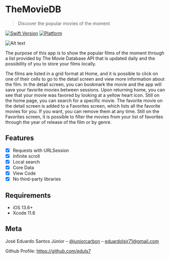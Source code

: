 # TheMovieDB 
 > Discover the popular movies of the moment

[![Swift Version][swift-image]][swift-url]
[![Platform](https://img.shields.io/cocoapods/p/LFAlertController.svg?style=flat)](http://cocoapods.org/pods/LFAlertController)

![Alt text](/relative/path/to/img.jpg?raw=true "Optional Title")


The purpose of this app is to show the popular films of the moment through a list provided by The Movie Database API that is updated daily and the possibility of you to store your films locally.

The films are listed in a grid format at Home, and it is possible to click on one of their cells to go to the detail screen and view more information about the film. In the detail screen, you can bookmark the movie and the app will save your favorite movies between sessions. Upon returning home, you can see that your movie was favored by looking at a yellow heart icon. Still on the home page, you can search for a specific movie. The favorite movie on the detail screen is added to a Favorites screen, which lists all the favorite movies for you. If you want, you can remove them at any time. Still on the Favorites screen, it is possible to filter the movies from your list of favorites through the year of release of the film or by genre.


## Features

- [x] Requests with URLSession
- [x] Infinite scroll
- [x] Local search
- [x] Core Data
- [x] View Code
- [x] No third-party libraries

## Requirements

- iOS 13.6+
- Xcode 11.6



## Meta

José Eduardo Santos Júnior – [@juniorcarbon](https://twitter.com/juniorcarbon) – eduardolsjr71@gmail.com

Github Profile: https://github.com/eduls7


[swift-image]:https://img.shields.io/badge/swift-5.0-orange.svg
[swift-url]: https://swift.org/

